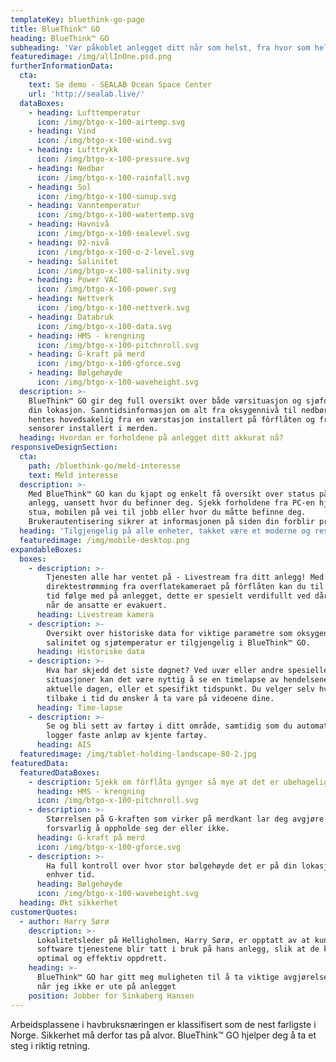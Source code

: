 ```yaml
---
templateKey: bluethink-go-page
title: BlueThink™ GO
heading: BlueThink™ GO
subheading: 'Vær påkoblet anlegget ditt når som helst, fra hvor som helst!'
featuredimage: /img/allInOne.psd.png
furtherInformationData:
  cta:
    text: Se demo - SEALAB Ocean Space Center
    url: 'http://sealab.live/'
  dataBoxes:
    - heading: Lufttemperatur
      icon: /img/btgo-x-100-airtemp.svg
    - heading: Vind
      icon: /img/btgo-x-100-wind.svg
    - heading: Lufttrykk
      icon: /img/btgo-x-100-pressure.svg
    - heading: Nedbør
      icon: /img/btgo-x-100-rainfall.svg
    - heading: Sol
      icon: /img/btgo-x-100-sunup.svg
    - heading: Vanntemperatur
      icon: /img/btgo-x-100-watertemp.svg
    - heading: Havnivå
      icon: /img/btgo-x-100-sealevel.svg
    - heading: 02-nivå
      icon: /img/btgo-x-100-o-2-level.svg
    - heading: Salinitet
      icon: /img/btgo-x-100-salinity.svg
    - heading: Power VAC
      icon: /img/btgo-x-100-power.svg
    - heading: Nettverk
      icon: /img/btgo-x-100-nettverk.svg
    - heading: Databruk
      icon: /img/btgo-x-100-data.svg
    - heading: HMS - krengning
      icon: /img/btgo-x-100-pitchnroll.svg
    - heading: G-kraft på merd
      icon: /img/btgo-x-100-gforce.svg
    - heading: Bølgehøyde
      icon: /img/btgo-x-100-waveheight.svg
  description: >-
    BlueThink™ GO gir deg full oversikt over både værsituasjon og sjøforhold på
    din lokasjon. Sanntidsinformasjon om alt fra oksygennivå til nedbørsmengde
    hentes hovedsakelig fra en værstasjon installert på fôrflåten og fra
    sensorer installert i merden.
  heading: Hvordan er forholdene på anlegget ditt akkurat nå?
responsiveDesignSection:
  cta:
    path: /bluethink-go/meld-interesse
    text: Meld interesse
  description: >-
    Med BlueThink™ GO kan du kjapt og enkelt få oversikt over status på ditt
    anlegg, uansett hvor du befinner deg. Sjekk forholdene fra PC-en hjemme i
    stua, mobilen på vei til jobb eller hvor du måtte befinne deg.
    Brukerautentisering sikrer at informasjonen på siden din forblir privat.
  heading: 'Tilgjengelig på alle enheter, takket være et moderne og responsivt design'
  featuredimage: /img/mobile-desktop.png
expandableBoxes:
  boxes:
    - description: >-
        Tjenesten alle har ventet på - Livestream fra ditt anlegg! Med
        direktestrømming fra overflatekameraet på fôrflåten kan du til enhver
        tid følge med på anlegget, dette er spesielt verdifullt ved dårlig vær
        når de ansatte er evakuert.
      heading: Livestream kamera
    - description: >-
        Oversikt over historiske data for viktige parametre som oksygennivå,
        salinitet og sjøtemperatur er tilgjengelig i BlueThink™ GO.
      heading: Historiske data
    - description: >-
        Hva har skjedd det siste døgnet? Ved uvær eller andre spesielle
        situasjoner kan det være nyttig å se en timelapse av hendelsene fra den
        aktuelle dagen, eller et spesifikt tidspunkt. Du velger selv hvor langt
        tilbake i tid du ønsker å ta vare på videoene dine.
      heading: Time-lapse
    - description: >-
        Se og bli sett av fartøy i ditt område, samtidig som du automatisk
        logger faste anløp av kjente fartøy.
      heading: AIS
  featuredimage: /img/tablet-holding-landscape-80-2.jpg
featuredData:
  featuredDataBoxes:
    - description: Sjekk om fôrflåta gynger så mye at det er ubehagelig å jobbe derfra.
      heading: HMS - krengning
      icon: /img/btgo-x-100-pitchnroll.svg
    - description: >-
        Størrelsen på G-kraften som virker på merdkant lar deg avgjøre om det er
        forsvarlig å oppholde seg der eller ikke.
      heading: G-kraft på merd
      icon: /img/btgo-x-100-gforce.svg
    - description: >-
        Ha full kontroll over hvor stor bølgehøyde det er på din lokasjon til
        enhver tid.
      heading: Bølgehøyde
      icon: /img/btgo-x-100-waveheight.svg
  heading: Økt sikkerhet
customerQuotes:
  - author: Harry Sørø
    description: >-
      Lokalitetsleder på Helligholmen, Harry Sørø, er opptatt av at kun de beste
      software tjenestene blir tatt i bruk på hans anlegg, slik at de kan sikre
      optimal og effektiv oppdrett.
    heading: >-
      BlueThink™ GO har gitt meg muligheten til å ta viktige avgjørelser, selv
      når jeg ikke er ute på anlegget
    position: Jobber for Sinkaberg Hansen
---
```


Arbeidsplassene i havbruksnæringen er klassifisert som de nest farligste i Norge. Sikkerhet må derfor tas på alvor. BlueThink™ GO hjelper deg å ta et steg i riktig retning.

